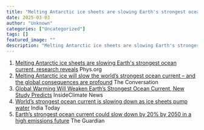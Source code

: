 ```yaml
---
title: "Melting Antarctic ice sheets are slowing Earth's strongest ocean current, research reveals - Phys.org"
date: 2025-03-03
author: "Unknown"
categories: ["Uncategorized"]
tags: []
featured_image: ""
description: "Melting Antarctic ice sheets are slowing Earth's strongest ocean current, research reveals&nbsp;&nbsp;Phys.orgMelting Antarctic ice will slow the world’s strong..."
---
```


  1. [Melting Antarctic ice sheets are slowing Earth's strongest ocean current, research reveals](https://news.google.com/rss/articles/CBMie0FVX3lxTFB2VC1FcWdoXy1SdFRvMzZrRXFLcnZfVlJpclhpc1dQTVZEU21JbXFRMVdBamxHcGc1cHpnYnRfOEhvOEdtTXNDa1NTTzJVZjFGTW5laDhjbHA0V0ozTTE1eDR0V2ZUYThWU1FMdmhpX1M4WFAyWnVwWGp2RdIBekFVX3lxTE1MY005cm5wT3lpYUdFdHE4SVBhcmR3MzlYcVdOakZkX19EQ0JNRWZlQl9TTGg5MXVEVXhDRm9xUXZRUVZHenk1c1A0YU9ZcGU2UDhBRUdTdG5MUFFTbnNJTTRqNUYxc0ZUMFRiUkF3ME4wd0pFMTNnbmhn?oc=5)  Phys.org
  2. [Melting Antarctic ice will slow the world’s strongest ocean current – and the global consequences are profound](https://news.google.com/rss/articles/CBMi2gFBVV95cUxOX2RGTHJUMWEtcVhVTVBiVXZhbGg1cXBtaFBNOHVIRGhRckJwS1Y4b1ByMjBDQldYOWplY2hIN05xVno3V3lEWG1XVHJkYkVBQmJ6OUxOU0VoQVNQTU95OU10cFNDX0pqcW5hSkRmM3N6VmVzY056SWJKaFY1Yk9LTS1GN1BwY1g3ZWo1aTY1OE1hREE5V3ZRTGVvcVdjcjRoOHRLZnpUREZHU3pHblhoYXdqZVF3T09JTHVDRG9uZVJXRkdtQ3Yzc0xlYWk4eE5HYjB2Y29KcEdPUQ?oc=5)  The Conversation
  3. [Global Warming Will Weaken Earth’s Strongest Ocean Current, New Study Predicts](https://news.google.com/rss/articles/CBMiowFBVV95cUxPS2x2MFNrWjlUMFRRYmZkU2VDVW1Cd1JOaEl1Um1lcDZ5dWhGV1pMWDFYY3BlWVR0Wm14U28zbnBzeEs4WmtZbzREWUhUcDlYZWg4T194MkNydVBxeklvOW9ZdTNnUUNWNWtiNDRET0N2YVRDX2h0WjY3cFRDMGRzbERPdC1MdDJSYkpFdHN1RWpCaURhbWp4SS02a3U5cHpqZEpz?oc=5)  InsideClimate News
  4. [World’s strongest ocean current is slowing down as ice sheets pump water](https://news.google.com/rss/articles/CBMiygFBVV95cUxPM2NZYlRDVmEtOGRzYzVsNjk3ZmJlNVlHN2VlcnMzcjlQaERVS3RuUno3Mzk2aEtRcm5Yb3FfYW9kVGxjenZhSElmcmVkRm15N0FpVmt0TWNTU0pFU3NQUjlRd1EyWlNmLWpZM1FlUGI4TFYwM25YdW92T1VzNUt4VTE5bFhSaEZtdXVyVktrUHZnRks4MC1CamJhZEc5V2dzdW1lZDVERFRHQmFQenJ6eTlsekRWVkVsaWVMUU5DWlhJZnJMRlJtNHh3?oc=5)  India Today
  5. [Earth’s strongest ocean current could slow down by 20% by 2050 in a high emissions future](https://news.google.com/rss/articles/CBMisAFBVV95cUxNcDdUZmpRZEVCNXc2MDJGUGJ6YzNtRVJucEZQNVE0Rk0wX1M4U2hZWjBuTVJqbURLMmc3QVBfNk5SOUUyNFl2SlhyaEZaWEZHX0xUb25FTVVaVVlYb1ZUZE9rZk5oNHpuWjBvcVZMNlhab0JtR3B6cnpnZjBoZDJuZDdOX0NKNzY4OEtyTHZudEU4T1Bmdl9FcFdCOG5RelozM3VvN0hnb3k2V3dmWEJ2cg?oc=5)  The Guardian


